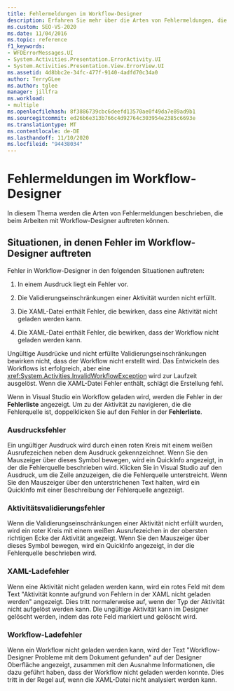 ```yaml
---
title: Fehlermeldungen im Workflow-Designer
description: Erfahren Sie mehr über die Arten von Fehlermeldungen, die beim Arbeiten mit Workflow-Designer auftreten können.
ms.custom: SEO-VS-2020
ms.date: 11/04/2016
ms.topic: reference
f1_keywords:
- WFDErrorMessages.UI
- System.Activities.Presentation.ErrorActivity.UI
- System.Activities.Presentation.View.ErrorView.UI
ms.assetid: 4d8bbc2e-34fc-477f-9140-4adfd70c34a0
author: TerryGLee
ms.author: tglee
manager: jillfra
ms.workload:
- multiple
ms.openlocfilehash: 8f3886739cbc6deefd13570ae0f49da7e89ad9b1
ms.sourcegitcommit: ed26b6e313b766c4d92764c303954e2385c6693e
ms.translationtype: MT
ms.contentlocale: de-DE
ms.lasthandoff: 11/10/2020
ms.locfileid: "94438034"
---
```

# <a name="error-messages-in-workflow-designer"></a>Fehlermeldungen im Workflow-Designer

In diesem Thema werden die Arten von Fehlermeldungen beschrieben, die beim Arbeiten mit Workflow-Designer auftreten können.

## <a name="situations-in-which-errors-in-the-workflow-designer-occur"></a>Situationen, in denen Fehler im Workflow-Designer auftreten

Fehler in Workflow-Designer in den folgenden Situationen auftreten:

1. In einem Ausdruck liegt ein Fehler vor.

2. Die Validierungseinschränkungen einer Aktivität wurden nicht erfüllt.

3. Die XAML-Datei enthält Fehler, die bewirken, dass eine Aktivität nicht geladen werden kann.

4. Die XAML-Datei enthält Fehler, die bewirken, dass der Workflow nicht geladen werden kann.

Ungültige Ausdrücke und nicht erfüllte Validierungseinschränkungen bewirken nicht, dass der Workflow nicht erstellt wird. Das Entwickeln des Workflows ist erfolgreich, aber eine <xref:System.Activities.InvalidWorkflowException> wird zur Laufzeit ausgelöst. Wenn die XAML-Datei Fehler enthält, schlägt die Erstellung fehl.

Wenn in Visual Studio ein Workflow geladen wird, werden die Fehler in der **Fehlerliste** angezeigt. Um zu der Aktivität zu navigieren, die die Fehlerquelle ist, doppelklicken Sie auf den Fehler in der **Fehlerliste**.

### <a name="expression-errors"></a>Ausdrucksfehler
 Ein ungültiger Ausdruck wird durch einen roten Kreis mit einem weißen Ausrufezeichen neben dem Ausdruck gekennzeichnet. Wenn Sie den Mauszeiger über dieses Symbol bewegen, wird ein QuickInfo angezeigt, in der die Fehlerquelle beschrieben wird. Klicken Sie in Visual Studio auf den Ausdruck, um die Zeile anzuzeigen, die die Fehlerquelle unterstreicht. Wenn Sie den Mauszeiger über den unterstrichenen Text halten, wird ein QuickInfo mit einer Beschreibung der Fehlerquelle angezeigt.

### <a name="activity-validation-errors"></a>Aktivitätsvalidierungsfehler
 Wenn die Validierungseinschränkungen einer Aktivität nicht erfüllt wurden, wird ein roter Kreis mit einem weißen Ausrufezeichen in der obersten richtigen Ecke der Aktivität angezeigt. Wenn Sie den Mauszeiger über dieses Symbol bewegen, wird ein QuickInfo angezeigt, in der die Fehlerquelle beschrieben wird.

### <a name="xaml-load-errors"></a>XAML-Ladefehler
 Wenn eine Aktivität nicht geladen werden kann, wird ein rotes Feld mit dem Text "Aktivität konnte aufgrund von Fehlern in der XAML nicht geladen werden" angezeigt. Dies tritt normalerweise auf, wenn der Typ der Aktivität nicht aufgelöst werden kann. Die ungültige Aktivität kann im Designer gelöscht werden, indem das rote Feld markiert und gelöscht wird.

### <a name="workflow-load-errors"></a>Workflow-Ladefehler
 Wenn ein Workflow nicht geladen werden kann, wird der Text "Workflow-Designer Probleme mit dem Dokument gefunden" auf der Designer Oberfläche angezeigt, zusammen mit den Ausnahme Informationen, die dazu geführt haben, dass der Workflow nicht geladen werden konnte. Dies tritt in der Regel auf, wenn die XAML-Datei nicht analysiert werden kann.
